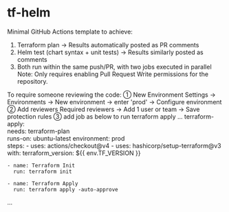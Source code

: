 # tf-helm

Minimal GitHub Actions template to achieve:
1. Terraform plan → Results automatically posted as PR comments
2. Helm test (chart syntax + unit tests) → Results similarly posted as comments
3. Both run within the same push/PR, with two jobs executed in parallel
Note: Only requires enabling Pull Request Write permissions for the repository.

To require someone reviewing the code:
① New Environment
Settings → Environments → New environment → enter 'prod' → Configure environment
② Add reviewers
Required reviewers → Add 1 user or team → Save protection rules
③ add job as below to run terraform apply
...
terraform-apply:               
  needs: terraform-plan         
  runs-on: ubuntu-latest
  environment: prod             
  steps:
    - uses: actions/checkout@v4
    - uses: hashicorp/setup-terraform@v3
      with:
        terraform_version: ${{ env.TF_VERSION }}

    - name: Terraform Init
      run: terraform init

    - name: Terraform Apply
      run: terraform apply -auto-approve
...
